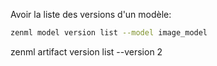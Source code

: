 Avoir la liste des versions d'un modèle:
```bash
zenml model version list --model image_model
```


zenml artifact version list --version 2
